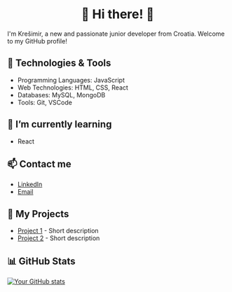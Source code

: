 ### 

<!--
**kresimirbruketa/kresimirbruketa** is a ✨ _special_ ✨ repository because its `README.md` (this file) appears on your GitHub profile.

Here are some ideas to get you started:

- 🔭 I’m currently working on ...
- 🌱 I’m currently learning ...
- 👯 I’m looking to collaborate on ...
- 🤔 I’m looking for help with ...
- 💬 Ask me about ...
- 📫 How to reach me: ...
- 😄 Pronouns: ...
- ⚡ Fun fact: ...

## 👯 I’m looking to collaborate on

- Open source projects
- [Specific Types of Projects]
-->

<h1 align=center>👋 Hi there! 👋</h1>

I'm Krešimir, a new and passionate junior developer from Croatia. Welcome to my GitHub profile!

## 🔧 Technologies & Tools

- Programming Languages: JavaScript
- Web Technologies: HTML, CSS, React
- Databases: MySQL, MongoDB
- Tools: Git, VSCode

## 🌱 I’m currently learning

- React

## 📫 Contact me

- [LinkedIn](https://www.linkedin.com/in/kre%C5%A1imir-bruketa-b94254137/)
- [Email](mailto:kresimir.bruketa@gmail.com)

## 🚀 My Projects

- [Project 1](link-to-repo) - Short description
- [Project 2](link-to-repo) - Short description

## 📊 GitHub Stats

[![Your GitHub stats](https://github-readme-stats.vercel.app/api?username=kresimirbruketa&show_icons=true&theme=radical)](https://github.com/kresimirbruketa)

